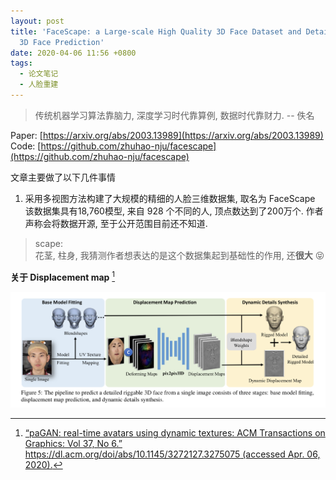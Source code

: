 ```yaml
---
layout: post
title: 'FaceScape: a Large-scale High Quality 3D Face Dataset and Detailed Riggable
  3D Face Prediction'
date: 2020-04-06 11:56 +0800
tags:
  - 论文笔记
  - 人脸重建
---
```


> 传统机器学习算法靠脑力, 深度学习时代靠算例, 数据时代靠财力. -- 佚名

Paper: [https://arxiv.org/abs/2003.13989](https://arxiv.org/abs/2003.13989)  
Code: [https://github.com/zhuhao-nju/facescape](https://github.com/zhuhao-nju/facescape)

文章主要做了以下几件事情

1. 采用多视图方法构建了大规模的精细的人脸三维数据集, 取名为 FaceScape  
   该数据集具有18,760模型, 来自 928 个不同的人, 顶点数达到了200万个. 作者声称会将数据开源, 至于公开范围目前还不知道. 
  
  > scape:  
  >     花茎, 柱身, 我猜测作者想表达的是这个数据集起到基础性的作用, 还**很大** 😝

**关于 Displacement map** [^1]

![](/images/FaceScape.png)

[^1]: [“paGAN: real-time avatars using dynamic textures: ACM Transactions on Graphics: Vol 37, No 6.” https://dl.acm.org/doi/abs/10.1145/3272127.3275075 (accessed Apr. 06, 2020).](https://jaewoo-seo.com/wp-content/uploads/2019/01/SIGA2018_paGAN-compressed.pdf)
